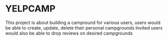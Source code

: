 # YELPCAMP
This project is about building a campround for various users, users would be able to create, update, delete their personal campgrounds
Invited users would also be able to drop reviews on desired campgrounds
